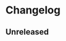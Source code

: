 <!--
This changelog was created using the `clu` binary
(https://github.com/MalteHerrmann/changelog-utils).
-->

# Changelog

## Unreleased
